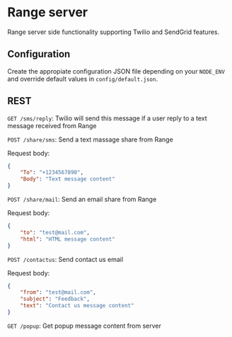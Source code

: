 # Range server

Range server side functionality supporting Twilio and SendGrid features.

## Configuration

Create the appropiate configuration JSON file depending on your ```NODE_ENV``` and override default values in ```config/default.json```.

## REST

```GET /sms/reply```: Twilio will send this message if a user reply to a text message received from Range

```POST /share/sms```: Send a text massage share from Range

Request body: 
```json
{
    "To": "+1234567890",
    "Body": "Text message content"
}
```

```POST /share/mail```: Send an email share from Range

Request body: 
```json
{
    "to": "test@mail.com",
    "html": "HTML message content"
}
```

```POST /contactus```: Send contact us email

Request body: 
```json
{
    "from": "test@mail.com",
    "subject": "Feedback",
    "text": "Contact us message content"
}
```

```GET /popup```: Get popup message content from server